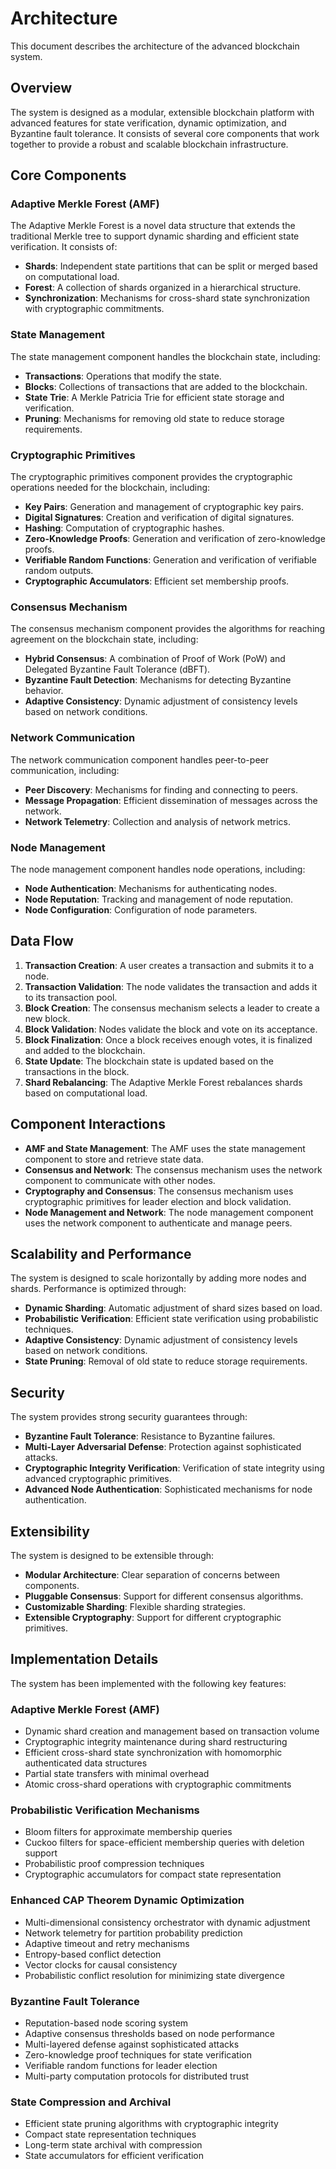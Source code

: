 # Architecture

This document describes the architecture of the advanced blockchain system.

## Overview

The system is designed as a modular, extensible blockchain platform with advanced features for state verification, dynamic optimization, and Byzantine fault tolerance. It consists of several core components that work together to provide a robust and scalable blockchain infrastructure.

## Core Components

### Adaptive Merkle Forest (AMF)

The Adaptive Merkle Forest is a novel data structure that extends the traditional Merkle tree to support dynamic sharding and efficient state verification. It consists of:

- **Shards**: Independent state partitions that can be split or merged based on computational load.
- **Forest**: A collection of shards organized in a hierarchical structure.
- **Synchronization**: Mechanisms for cross-shard state synchronization with cryptographic commitments.

### State Management

The state management component handles the blockchain state, including:

- **Transactions**: Operations that modify the state.
- **Blocks**: Collections of transactions that are added to the blockchain.
- **State Trie**: A Merkle Patricia Trie for efficient state storage and verification.
- **Pruning**: Mechanisms for removing old state to reduce storage requirements.

### Cryptographic Primitives

The cryptographic primitives component provides the cryptographic operations needed for the blockchain, including:

- **Key Pairs**: Generation and management of cryptographic key pairs.
- **Digital Signatures**: Creation and verification of digital signatures.
- **Hashing**: Computation of cryptographic hashes.
- **Zero-Knowledge Proofs**: Generation and verification of zero-knowledge proofs.
- **Verifiable Random Functions**: Generation and verification of verifiable random outputs.
- **Cryptographic Accumulators**: Efficient set membership proofs.

### Consensus Mechanism

The consensus mechanism component provides the algorithms for reaching agreement on the blockchain state, including:

- **Hybrid Consensus**: A combination of Proof of Work (PoW) and Delegated Byzantine Fault Tolerance (dBFT).
- **Byzantine Fault Detection**: Mechanisms for detecting Byzantine behavior.
- **Adaptive Consistency**: Dynamic adjustment of consistency levels based on network conditions.

### Network Communication

The network communication component handles peer-to-peer communication, including:

- **Peer Discovery**: Mechanisms for finding and connecting to peers.
- **Message Propagation**: Efficient dissemination of messages across the network.
- **Network Telemetry**: Collection and analysis of network metrics.

### Node Management

The node management component handles node operations, including:

- **Node Authentication**: Mechanisms for authenticating nodes.
- **Node Reputation**: Tracking and management of node reputation.
- **Node Configuration**: Configuration of node parameters.

## Data Flow

1. **Transaction Creation**: A user creates a transaction and submits it to a node.
2. **Transaction Validation**: The node validates the transaction and adds it to its transaction pool.
3. **Block Creation**: The consensus mechanism selects a leader to create a new block.
4. **Block Validation**: Nodes validate the block and vote on its acceptance.
5. **Block Finalization**: Once a block receives enough votes, it is finalized and added to the blockchain.
6. **State Update**: The blockchain state is updated based on the transactions in the block.
7. **Shard Rebalancing**: The Adaptive Merkle Forest rebalances shards based on computational load.

## Component Interactions

- **AMF and State Management**: The AMF uses the state management component to store and retrieve state data.
- **Consensus and Network**: The consensus mechanism uses the network component to communicate with other nodes.
- **Cryptography and Consensus**: The consensus mechanism uses cryptographic primitives for leader election and block validation.
- **Node Management and Network**: The node management component uses the network component to authenticate and manage peers.

## Scalability and Performance

The system is designed to scale horizontally by adding more nodes and shards. Performance is optimized through:

- **Dynamic Sharding**: Automatic adjustment of shard sizes based on load.
- **Probabilistic Verification**: Efficient state verification using probabilistic techniques.
- **Adaptive Consistency**: Dynamic adjustment of consistency levels based on network conditions.
- **State Pruning**: Removal of old state to reduce storage requirements.

## Security

The system provides strong security guarantees through:

- **Byzantine Fault Tolerance**: Resistance to Byzantine failures.
- **Multi-Layer Adversarial Defense**: Protection against sophisticated attacks.
- **Cryptographic Integrity Verification**: Verification of state integrity using advanced cryptographic primitives.
- **Advanced Node Authentication**: Sophisticated mechanisms for node authentication.

## Extensibility

The system is designed to be extensible through:

- **Modular Architecture**: Clear separation of concerns between components.
- **Pluggable Consensus**: Support for different consensus algorithms.
- **Customizable Sharding**: Flexible sharding strategies.
- **Extensible Cryptography**: Support for different cryptographic primitives.

## Implementation Details

The system has been implemented with the following key features:

### Adaptive Merkle Forest (AMF)

- Dynamic shard creation and management based on transaction volume
- Cryptographic integrity maintenance during shard restructuring
- Efficient cross-shard state synchronization with homomorphic authenticated data structures
- Partial state transfers with minimal overhead
- Atomic cross-shard operations with cryptographic commitments

### Probabilistic Verification Mechanisms

- Bloom filters for approximate membership queries
- Cuckoo filters for space-efficient membership queries with deletion support
- Probabilistic proof compression techniques
- Cryptographic accumulators for compact state representation

### Enhanced CAP Theorem Dynamic Optimization

- Multi-dimensional consistency orchestrator with dynamic adjustment
- Network telemetry for partition probability prediction
- Adaptive timeout and retry mechanisms
- Entropy-based conflict detection
- Vector clocks for causal consistency
- Probabilistic conflict resolution for minimizing state divergence

### Byzantine Fault Tolerance

- Reputation-based node scoring system
- Adaptive consensus thresholds based on node performance
- Multi-layered defense against sophisticated attacks
- Zero-knowledge proof techniques for state verification
- Verifiable random functions for leader election
- Multi-party computation protocols for distributed trust

### State Compression and Archival

- Efficient state pruning algorithms with cryptographic integrity
- Compact state representation techniques
- Long-term state archival with compression
- State accumulators for efficient verification

